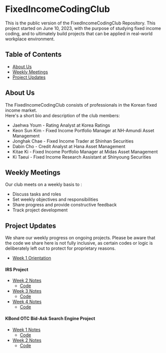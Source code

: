 # FixedIncomeCodingClub

This is the public version of the FixedIncomeCodingClub Repository. This project started on June 10, 2023, with the purpose of studying fixed income coding, and to ultimately build projects that can be applied in real-world workplace environment. 

## Table of Contents

- [About Us](#about-us)
- [Weekly Meetings](#weekly-meetings)
- [Project Updates](#project-updates)

## About Us

The FixedIncomeCodingClub consists of professionals in the Korean fixed income market. <br>
Here's a short bio and description of the club members:

- Jaehwa Youm - Rating Analyst at Korea Ratings <br>
- Keon Sun Kim - Fixed Income Portfolio Manager at NH-Amundi Asset Management <br>
- Jonghak Chae - Fixed Income Trader at Shinhan Securities<br>
- Dabin Cho - Credit Analyst at Hana Asset Management <br>
- Kitae Ki - Fixed Income Portfolio Manager at Midas Asset Management<br>
- Ki Taeui - Fixed Income Research Assistant at Shinyoung Securities<br>

## Weekly Meetings

Our club meets on a weekly basis to :
* Discuss tasks and roles
* Set weekly objectives and responsibilities
* Share progress and provide constructive feedback
* Track project development


## Project Updates

We share our weekly progress on ongoing projects. Please be aware that the code we share here is not fully inclusive, as certain codes or logic is deliberately left out to protect for proprietary reasons.

 * [Week 1 Orientation](https://www.notion.so/IRS_Week1-c389529dbb5a4c988624f815f0d949be)

#### IRS Project
 * [Week 2 Notes](https://www.notion.so/IRS_Week2-e3b48ac2adb04016a26a361c0c1fa12d)
     * [Code](https://github.com/keonsunkim/FixedIncomeCodingClub_Yeoui/tree/bdbd7a8d9bc51235b2506b2f2774f60c754a579b)
 * [Week 3 Notes](https://www.notion.so/IRS_Week3-b57e1e77522048cb8c74a71ca454144d)
     * [Code](https://github.com/keonsunkim/FixedIncomeCodingClub_Yeoui/tree/6383ea1adf993cbf445d0ffa5324944c9ba2e94e)
 * [Week 4 Notes](https://www.notion.so/IRS_Week4-01a4e3ffb6a44dbaa27d642d86608b18)
     * [Code](https://github.com/keonsunkim/FixedIncomeCodingClub_Yeoui/tree/564d669e8b998f839580f046aca9d63983ec8961)
  
#### KBond OTC Bid-Ask Search Engine Project
 * [Week 1 Notes](https://www.notion.so/KBondSearch_Week1-04c3ef412b9741eebd018cac0e4e6a10)
     * [Code](https://github.com/keonsunkim/FixedIncomeCodingClub_Public/tree/e7ae1d9ae62df170b76ad456c70559261d042b1d)
 * [Week 2 Notes](https://www.notion.so/KBondSearch_Week2-a06f394a8370407cb17d40a889788940)
     * [Code](https://github.com/keonsunkim/FixedIncomeCodingClub_Public/tree/ac78583aad9fa8c5fc640f1960fae5f5aa687cf4)

